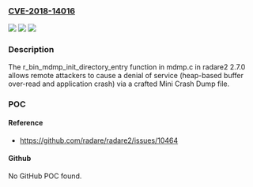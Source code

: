 ### [CVE-2018-14016](https://cve.mitre.org/cgi-bin/cvename.cgi?name=CVE-2018-14016)
![](https://img.shields.io/static/v1?label=Product&message=n%2Fa&color=blue)
![](https://img.shields.io/static/v1?label=Version&message=n%2Fa&color=blue)
![](https://img.shields.io/static/v1?label=Vulnerability&message=n%2Fa&color=brighgreen)

### Description

The r_bin_mdmp_init_directory_entry function in mdmp.c in radare2 2.7.0 allows remote attackers to cause a denial of service (heap-based buffer over-read and application crash) via a crafted Mini Crash Dump file.

### POC

#### Reference
- https://github.com/radare/radare2/issues/10464

#### Github
No GitHub POC found.

